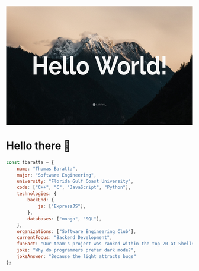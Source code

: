 <div style="display: flex; justify-content: space-around;">
  <img src="https://raw.githubusercontent.com/tbaratta/tbaratta/main/images/hello_world.jpg" alt="hello_world" width="600" height="320">
</div>


# Hello there 👋
```javascript
const tbaratta = {
    name: "Thomas Baratta",
    major: "Software Engineering",
    university: "Florida Gulf Coast University",
    code: ["C++", "C", "JavaScript", "Python"],
    technologies: {
        backEnd: {
            js: ["ExpressJS"],
        },
        databases: ["mongo", "SQL"],
    },
    organizations: ["Software Engineering Club"],
    currentFocus: "Backend Development",
    funFact: "Our team's project was ranked within the top 20 at ShellHacks 2024",
    joke: "Why do programmers prefer dark mode?",
    jokeAnswer: "Because the light attracts bugs"
};
```



